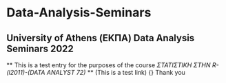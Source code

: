 # Data-Analysis-Seminars
## University of Athens (ΕΚΠΑ) Data Analysis Seminars 2022
** This is a test entry for the purposes of the course *ΣΤΑΤΙΣΤΙΚΗ ΣΤΗΝ R-(l2011)-(DATA ANALYST 72)* **
(This is a test link) {}
Thank you
